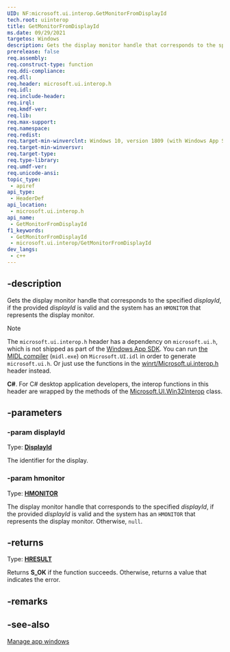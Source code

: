 ```yaml
---
UID: NF:microsoft.ui.interop.GetMonitorFromDisplayId
tech.root: uiinterop
title: GetMonitorFromDisplayId
ms.date: 09/29/2021
targetos: Windows
description: Gets the display monitor handle that corresponds to the specified *displayId*, if the provided *displayId* is valid and the system has an `HMONITOR` that represents the display monitor.
prerelease: false
req.assembly: 
req.construct-type: function
req.ddi-compliance: 
req.dll: 
req.header: microsoft.ui.interop.h
req.idl: 
req.include-header: 
req.irql: 
req.kmdf-ver: 
req.lib: 
req.max-support: 
req.namespace: 
req.redist: 
req.target-min-winverclnt: Windows 10, version 1809 (with Windows App SDK 1.0 Preview 1 or later)
req.target-min-winversvr: 
req.target-type: 
req.type-library: 
req.umdf-ver: 
req.unicode-ansi: 
topic_type:
 - apiref
api_type:
 - HeaderDef
api_location:
 - microsoft.ui.interop.h
api_name:
 - GetMonitorFromDisplayId
f1_keywords:
 - GetMonitorFromDisplayId
 - microsoft.ui.interop/GetMonitorFromDisplayId
dev_langs:
 - c++
---
```


## -description

Gets the display monitor handle that corresponds to the specified *displayId*, if the provided *displayId* is valid and the system has an `HMONITOR` that represents the display monitor.

> [!NOTE]
> The `microsoft.ui.interop.h` header has a dependency on `microsoft.ui.h`, which is not shipped as part of the [Windows App SDK](/windows/apps/windows-app-sdk/). You can run [the MIDL compiler](/windows/win32/midl/using-the-midl-compiler-2) (`midl.exe`) on `Microsoft.UI.idl` in order to generate `microsoft.ui.h`. Or just use the functions in the [winrt/Microsoft.ui.interop.h](../winrt-microsoft.ui.interop/index.md) header instead.

**C#**. For C# desktop application developers, the interop functions in this header are wrapped by the methods of the [Microsoft.UI.Win32Interop](/windows/apps/winui/winui3/cs-interop-apis/microsoft.ui/microsoft.ui.win32interop) class.

## -parameters

### -param displayId

Type: **[DisplayId](/windows/winui/api/microsoft.ui.displayid)**

The identifier for the display.

### -param hmonitor

Type: **[HMONITOR](/windows/win32/winprog/windows-data-types)**

The display monitor handle that corresponds to the specified *displayId*, if the provided *displayId* is valid and the system has an `HMONITOR` that represents the display monitor. Otherwise, `null`.

## -returns

Type: **[HRESULT](/windows/win32/winprog/windows-data-types)**

Returns **S_OK** if the function succeeds. Otherwise, returns a value that indicates the error.

## -remarks

## -see-also

[Manage app windows](/windows/apps/windows-app-sdk/windowing/windowing-overview)